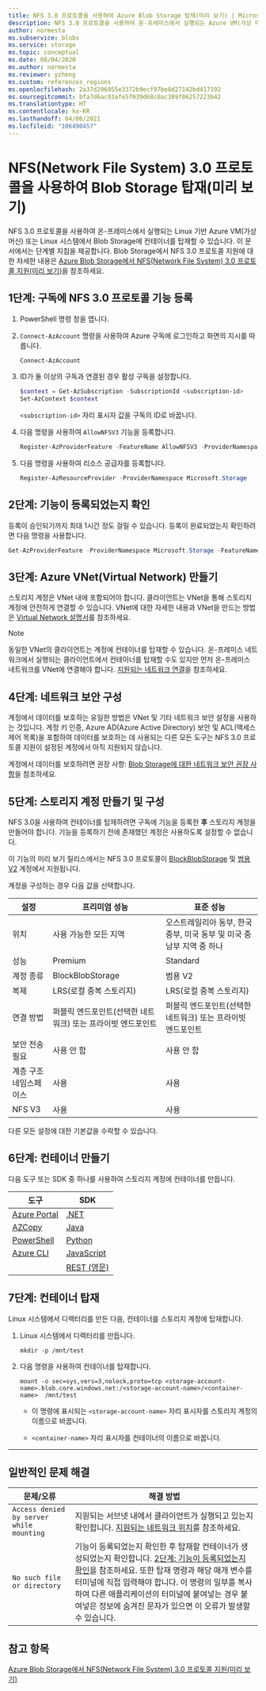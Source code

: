 ```yaml
---
title: NFS 3.0 프로토콜을 사용하여 Azure Blob Storage 탑재(미리 보기) | Microsoft Docs
description: NFS 3.0 프로토콜을 사용하여 온-프레미스에서 실행되는 Azure VM(가상 머신) 또는 클라이언트에서 Blob Storage에 컨테이너를 탑재하는 방법을 알아봅니다.
author: normesta
ms.subservice: blobs
ms.service: storage
ms.topic: conceptual
ms.date: 08/04/2020
ms.author: normesta
ms.reviewer: yzheng
ms.custom: references_regions
ms.openlocfilehash: 2a37d206955e3372b9ecf97be8d27142bd417192
ms.sourcegitcommit: bfa7d6ac93afe5f039d68c0ac389f06257223b42
ms.translationtype: HT
ms.contentlocale: ko-KR
ms.lasthandoff: 04/06/2021
ms.locfileid: "106490457"
---
```

# <a name="mount-blob-storage-by-using-the-network-file-system-nfs-30-protocol-preview"></a>NFS(Network File System) 3.0 프로토콜을 사용하여 Blob Storage 탑재(미리 보기)

NFS 3.0 프로토콜을 사용하여 온-프레미스에서 실행되는 Linux 기반 Azure VM(가상 머신) 또는 Linux 시스템에서 Blob Storage에 컨테이너를 탑재할 수 있습니다. 이 문서에서는 단계별 지침을 제공합니다. Blob Storage에서 NFS 3.0 프로토콜 지원에 대한 자세한 내용은 [Azure Blob Storage에서 NFS(Network File System) 3.0 프로토콜 지원(미리 보기)](network-file-system-protocol-support.md)을 참조하세요.

## <a name="step-1-register-the-nfs-30-protocol-feature-with-your-subscription"></a>1단계: 구독에 NFS 3.0 프로토콜 기능 등록

1. PowerShell 명령 창을 엽니다. 

2. `Connect-AzAccount` 명령을 사용하여 Azure 구독에 로그인하고 화면의 지시를 따릅니다.

   ```powershell
   Connect-AzAccount
   ```

3. ID가 둘 이상의 구독과 연결된 경우 활성 구독을 설정합니다.

   ```powershell
   $context = Get-AzSubscription -SubscriptionId <subscription-id>
   Set-AzContext $context
   ```
   
   `<subscription-id>` 자리 표시자 값을 구독의 ID로 바꿉니다.

4. 다음 명령을 사용하여 `AllowNFSV3` 기능을 등록합니다.

   ```powershell
   Register-AzProviderFeature -FeatureName AllowNFSV3 -ProviderNamespace Microsoft.Storage 
   ```

5. 다음 명령을 사용하여 리소스 공급자를 등록합니다.
    
   ```powershell
   Register-AzResourceProvider -ProviderNamespace Microsoft.Storage   
   ```

## <a name="step-2-verify-that-the-feature-is-registered"></a>2단계: 기능이 등록되었는지 확인 

등록이 승인되기까지 최대 1시간 정도 걸릴 수 있습니다. 등록이 완료되었는지 확인하려면 다음 명령을 사용합니다.

```powershell
Get-AzProviderFeature -ProviderNamespace Microsoft.Storage -FeatureName AllowNFSV3
```

## <a name="step-3-create-an-azure-virtual-network-vnet"></a>3단계: Azure VNet(Virtual Network) 만들기

스토리지 계정은 VNet 내에 포함되어야 합니다. 클라이언트는 VNet을 통해 스토리지 계정에 안전하게 연결할 수 있습니다. VNet에 대한 자세한 내용과 VNet을 만드는 방법은 [Virtual Network 설명서](../../virtual-network/index.yml)를 참조하세요.

> [!NOTE]
> 동일한 VNet의 클라이언트는 계정에 컨테이너를 탑재할 수 있습니다. 온-프레미스 네트워크에서 실행되는 클라이언트에서 컨테이너를 탑재할 수도 있지만 먼저 온-프레미스 네트워크를 VNet에 연결해야 합니다. [지원되는 네트워크 연결](network-file-system-protocol-support.md#supported-network-connections)을 참조하세요.

## <a name="step-4-configure-network-security"></a>4단계: 네트워크 보안 구성

계정에서 데이터를 보호하는 유일한 방법은 VNet 및 기타 네트워크 보안 설정을 사용하는 것입니다. 계정 키 인증, Azure AD(Azure Active Directory) 보안 및 ACL(액세스 제어 목록)을 포함하여 데이터를 보호하는 데 사용되는 다른 모든 도구는 NFS 3.0 프로토콜 지원이 설정된 계정에서 아직 지원되지 않습니다. 

계정에서 데이터를 보호하려면 권장 사항: [Blob Storage에 대한 네트워크 보안 권장 사항](security-recommendations.md#networking)을 참조하세요.

## <a name="step-5-create-and-configure-a-storage-account"></a>5단계: 스토리지 계정 만들기 및 구성

NFS 3.0을 사용하여 컨테이너를 탑재하려면 구독에 기능을 등록한 **후** 스토리지 계정을 만들어야 합니다. 기능을 등록하기 전에 존재했던 계정은 사용하도록 설정할 수 없습니다. 

이 기능의 미리 보기 릴리스에서는 NFS 3.0 프로토콜이 [BlockBlobStorage](../blobs/storage-blob-create-account-block-blob.md) 및 [범용 V2](../common/storage-account-overview.md#general-purpose-v2-accounts) 계정에서 지원됩니다.

계정을 구성하는 경우 다음 값을 선택합니다.

|설정 | 프리미엄 성능 | 표준 성능  
|----|---|---|
|위치|사용 가능한 모든 지역 |오스트레일리아 동부, 한국 중부, 미국 동부 및 미국 중남부 지역 중 하나   
|성능|Premium| Standard
|계정 종류|BlockBlobStorage| 범용 V2
|복제|LRS(로컬 중복 스토리지)| LRS(로컬 중복 스토리지)
|연결 방법|퍼블릭 엔드포인트(선택한 네트워크) 또는 프라이빗 엔드포인트 |퍼블릭 엔드포인트(선택한 네트워크) 또는 프라이빗 엔드포인트
|보안 전송 필요|사용 안 함|사용 안 함
|계층 구조 네임스페이스|사용|사용
|NFS V3|사용 |사용 

다른 모든 설정에 대한 기본값을 수락할 수 있습니다. 

## <a name="step-6-create-a-container"></a>6단계: 컨테이너 만들기

다음 도구 또는 SDK 중 하나를 사용하여 스토리지 계정에 컨테이너를 만듭니다.

|도구|SDK|
|---|---|
|[Azure Portal](https://portal.azure.com)|[.NET](data-lake-storage-directory-file-acl-dotnet.md#create-a-container)|
|[AZCopy](../common/storage-use-azcopy-v10.md#transfer-data)|[Java](data-lake-storage-directory-file-acl-java.md)|
|[PowerShell](data-lake-storage-directory-file-acl-powershell.md#create-a-container)|[Python](data-lake-storage-directory-file-acl-python.md#create-a-container)|
|[Azure CLI](data-lake-storage-directory-file-acl-cli.md#create-a-container)|[JavaScript](data-lake-storage-directory-file-acl-javascript.md)|
||[REST (영문)](/rest/api/storageservices/create-container)|

## <a name="step-7-mount-the-container"></a>7단계: 컨테이너 탑재

Linux 시스템에서 디렉터리를 만든 다음, 컨테이너를 스토리지 계정에 탑재합니다.

1. Linux 시스템에서 디렉터리를 만듭니다.

   ```
   mkdir -p /mnt/test
   ```

2. 다음 명령을 사용하여 컨테이너를 탑재합니다.

   ```
   mount -o sec=sys,vers=3,nolock,proto=tcp <storage-account-name>.blob.core.windows.net:/<storage-account-name>/<container-name>  /mnt/test
   ```

   - 이 명령에 표시되는 `<storage-account-name>` 자리 표시자를 스토리지 계정의 이름으로 바꿉니다.  

   - `<container-name>` 자리 표시자를 컨테이너의 이름으로 바꿉니다.

---

## <a name="resolve-common-issues"></a>일반적인 문제 해결

|문제/오류 | 해결 방법|
|---|---|
|`Access denied by server while mounting`|지원되는 서브넷 내에서 클라이언트가 실행되고 있는지 확인합니다. [지원되는 네트워크 위치](network-file-system-protocol-support.md#supported-network-connections)를 참조하세요.|
|`No such file or directory`| 기능이 등록되었는지 확인한 후 탑재할 컨테이너가 생성되었는지 확인합니다. [2단계: 기능이 등록되었는지 확인](#step-2-verify-that-the-feature-is-registered)을 참조하세요. 또한 탑재 명령과 해당 매개 변수를 터미널에 직접 입력해야 합니다. 이 명령의 일부를 복사하여 다른 애플리케이션의 터미널에 붙여넣는 경우 붙여넣은 정보에 숨겨진 문자가 있으면 이 오류가 발생할 수 있습니다.|

## <a name="see-also"></a>참고 항목

[Azure Blob Storage에서 NFS(Network File System) 3.0 프로토콜 지원(미리 보기)](network-file-system-protocol-support.md)
